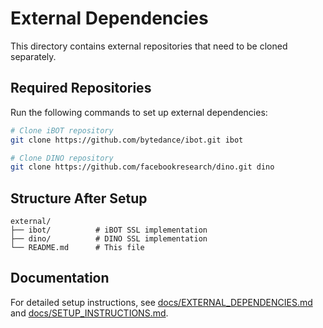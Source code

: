 # External Dependencies

This directory contains external repositories that need to be cloned separately.

## Required Repositories

Run the following commands to set up external dependencies:

```bash
# Clone iBOT repository
git clone https://github.com/bytedance/ibot.git ibot

# Clone DINO repository  
git clone https://github.com/facebookresearch/dino.git dino
```

## Structure After Setup

```
external/
├── ibot/          # iBOT SSL implementation
├── dino/          # DINO SSL implementation
└── README.md      # This file
```

## Documentation

For detailed setup instructions, see [docs/EXTERNAL_DEPENDENCIES.md](../docs/EXTERNAL_DEPENDENCIES.md) and [docs/SETUP_INSTRUCTIONS.md](../docs/SETUP_INSTRUCTIONS.md). 